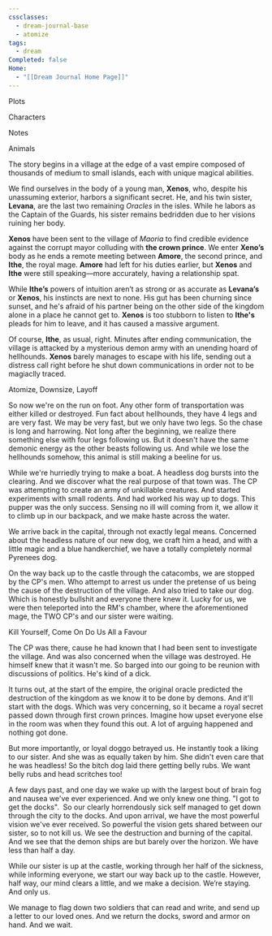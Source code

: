 ```yaml
---
cssclasses:
  - dream-journal-base
  - atomize
tags:
  - dream
Completed: false
Home:
  - "[[Dream Journal Home Page]]"
---
```

<div class="block-language-tabs">
		<div data-x-data="{ tab: 0 }">
			<div class="html-tabs">
				<div class="html-tab html-tab-active" data-x-bind:class="{ 'html-tab-active': tab == 0 }" data-x-on:click="tab = 0"> <p>Plots</p> </div>
				<div class="html-tab html-tab-not-first" data-x-bind:class="{ 'html-tab-active': tab == 1 }" data-x-on:click="tab = 1"> <p>Characters</p> </div>
				<div class="html-tab html-tab-not-first" data-x-bind:class="{ 'html-tab-active': tab == 2 }" data-x-on:click="tab = 2"> <p>Notes</p> </div>
			</div>
			<div class="html-tab-content">
				<div data-x-show="tab == 0" style="">
					<div class="wrapper grid">
						<div class="grid left">
							<div class="box">
								<div class="callout-title"> <div class="callout-title-inner"> Animals </div> </div>
								<p>The story begins in a village at the edge of a vast empire composed of thousands of medium to small islands, each with unique magical abilities.</p>
								<p>We find ourselves in the body of a young man, <b>Xenos</b>, who, despite his unassuming exterior, harbors a significant secret. He, and his twin sister, <b>Levana</b>, are the last two remaining <i>Oracles</i> in the isles. While he labors as the Captain of the Guards, his sister remains bedridden due to her visions ruining her body.</p>
								<p><b>Xenos</b> have been sent to the village of <i>Maoria</i> to find credible evidence against the corrupt mayor colluding with <b>the crown prince</b>. We enter <b>Xeno’s</b> body as he ends a remote meeting between <b>Amore</b>, the second prince, and <b>Ithe</b>, the royal mage. <b>Amore</b> had left for his duties earlier, but <b>Xenos</b> and <b>Ithe</b> were still speaking—more accurately, having a relationship spat.</p>
								<p>While <b>Ithe’s</b> powers of intuition aren’t as strong or as accurate as <b>Levana’s</b> or <b>Xenos</b>, his instincts are next to none. His gut has been churning since sunset, and he's afraid of his partner being on the other side of the kingdom alone in a place he cannot get to. <b>Xenos</b> is too stubborn to listen to <b>Ithe's</b> pleads for him to leave, and it has caused a massive argument.</p>
								<p>Of course, <b>Ithe</b>, as usual, right. Minutes after ending communication, the village is attacked by a mysterious demon army with an unending hoard of hellhounds. <b>Xenos</b> barely manages to escape with his life, sending out a distress call right before he shut down communications in order not to be magiaclly traced.</p>
							</div>
						</div>
						<div class="grid right">
							<div class="box">
								<div class="callout-title"> <div class="callout-title-inner"> Atomize, Downsize, Layoff </div> </div>
								<p>So now we're on the run on foot. Any other form of transportation was either killed or destroyed. Fun fact about hellhounds, they have 4 legs and are very fast. We may be very fast, but we only have two legs. So the chase is long and harrowing. Not long after the beginning, we realize there something else with four legs following us. But it doesn't have the same demonic energy as the other beasts following us. And while we lose the hellhounds somehow, this animal is still making a beeline for us.</p>
								<p>While we're hurriedly trying to make a boat. A headless dog bursts into the clearing. And we discover what the real purpose of that town was. The CP was attempting to create an army of unkillable creatures. And started experiments with small rodents. And had worked his way up to dogs. This pupper was the only success. Sensing no ill will coming from it, we allow it to climb up in our backpack, and we make haste across the water.</p>
								<p>We arrive back in the capital, through not exactly legal means. Concerned about the headless nature of our new dog, we craft him a head, and with a little magic and a blue handkerchief, we have a totally completely normal Pyrenees dog.</p>
								<p>On the way back up to the castle through the catacombs, we are stopped by the CP's men. Who attempt to arrest us under the pretense of us being the cause of the destruction of the village. And also tried to take our dog. Which is honestly bullshit and everyone there knew it. Lucky for us, we were then teleported into the RM's chamber, where the aforementioned mage, the TWO CP's and our sister were waiting.</p>
							</div>
							<div class="box">
								<div class="callout-title"> <div class="callout-title-inner">  Kill Yourself, Come On Do Us All a Favour  </div> </div>
								<p> The CP was there, cause he had known that I had been sent to investigate the village. And was also concerned when the village was destroyed. He himself knew that it wasn't me. So barged into our going to be reunion with discussions of politics. He's kind of a dick. </p>
								<p> It turns out, at the start of the empire, the original oracle predicted the destruction of the kingdom as we know it to be done by demons. And it'll start with the dogs. Which was very concerning, so it became a royal secret passed down through first crown princes. Imagine how upset everyone else in the room was when they found this out. A lot of arguing happened and nothing got done. </p>
								<p> But more importantly, or loyal doggo betrayed us. He instantly took a liking to our sister. And she was as equally taken by him. She didn't even care that he was headless! So the bitch dog laid there getting belly rubs. We want belly rubs and head scritches too!   </p>
								<p> A few days past, and one day we wake up with the largest bout of brain fog and nausea we've ever experienced. And we only knew one thing. "I got to get the docks".  So our clearly horrendously sick self managed to get down through the city to the docks. And upon arrival, we have the most powerful vision we've ever received. So powerful the vision gets shared between our sister, so to not kill us. We see the destruction and burning of the capital. And we see that the demon ships are but barely over the horizon. We have less than half a day. </p>
								<p> While our sister is up at the castle, working through her half of the sickness, while informing everyone, we start our way back up to the castle. However, half way, our mind clears a little, and we make a decision. We’re staying. And only us.   </p>
								<p> We manage to flag down two soldiers that can read and write, and send up a letter to our loved ones. And we return the docks, sword and armor on hand. And we wait. </p>
							</div>
						</div>
					</div>
				</div>
			</div>
			<div data-x-show="tab == 1" style="display: none;">
				<div class="wrapper grid">
					<div class="grid left">
						<div class="box char-note">
							<div class="callout-title"> <div class="callout-title-inner">xenos (he/him) </div> </div>
							<img alt="xenos.png" src="https://raw.githubusercontent.com/lunaria79/Jackalupes-Corner/main/01%20Dream%20Journal/Dreams/07%20Atomize/Images/xenos.jpg">
							 <p><b>Xenos</b> is the pride and joy of the capital city. Known as the "people's champion", he rose from the status of street orphan to that of the revered captain of the royal guard. His kindness won over the palace servants, and his strength, physical and mental, earned him the tutelage of the  former captain of the guard.</p>
							 <p>He spends his free time caring for his sister, causing mischeif with  the second prince<b>Amore</b>, and annoying his lover and <i>Royal Mage</i> <b>Ithe</b>.</p>
						</div>
						<div class="box char-note">
							<div class="callout-title"> <div class="callout-title-inner"> amore (he/him) </div> </div>
							<img alt="placeholder.png" src="https://raw.githubusercontent.com/lunaria79/Jackalupes-Corner/main/01%20Dream%20Journal/Dreams/07%20Atomize/Images/placeholder-1.png">
							<p>A less than serious young man, with a big heart. While known as the ""people's" prince", he does not believe that he is suited for the throne. He only fights for the inheritance due to his older brother's less than stellar treatment of those who were not nobles. </p>
						</div>
						<div class="box char-note">
							<div class="callout-title"> <div class="callout-title-inner">dameth</div> </div>
							<img alt="placeholder.png" src="https://raw.githubusercontent.com/lunaria79/Jackalupes-Corner/main/01%20Dream%20Journal/Dreams/07%20Atomize/Images/placeholder-1.png">
							<p>CP - (Crown Prince) An older version of SCP with black hair and frown lines.</p>
						</div>
					</div>
					<div class="grid right">
						<div class="box char-note">
							<div class="callout-title"> <div class="callout-title-inner">ithe (he/they) </div> </div>
							<img alt="starborn.png" src="https://raw.githubusercontent.com/lunaria79/Jackalupes-Corner/main/01%20Dream%20Journal/Dreams/07%20Atomize/Images/ithe.png">
							 <p><b>Ithe</b> is a <i>Starborn</i> that crash landed as a baby onto <I>Mire</I> after his matron star rejected him. He was taken in and raised by the previous <i>Royal Mage</i>, his <i>Starborn</i> status hidden from all.</p>
							 <p><i>Ithe</i> grew up alongside the rest of our motley crew, constantly being dragged into schemes "against" his will. Due to his solemn nature and smooth talking abilities, he navigated the boys ways out of many lashings.</p>
							 <p>As adults, he and the <b>Levana</b> are the most serious about their jobs, and it is a constant source of conflict with <b>Xenos</b>, due to him still wanting to goof off on the job.</p>
						</div>
						<div class="box char-note">
							<div class="callout-title"> <div class="callout-title-inner">Levana (she/her) </div> </div>
							<img alt="levana.png" src="https://raw.githubusercontent.com/lunaria79/Jackalupes-Corner/main/01%20Dream%20Journal/Dreams/07%20Atomize/Images/levana.jpg">
							 <p>Due to her visions impacting her more physically than her brother, <b>Levana</b> has always been a very sickly person. Due to this, the former king had her confined to her bed chambers where she could be well enough to be of use. Instead of just sitting around, when she was healthy she threw herself into research. <b>Xenos</b> and <b>Second Prince</b> would often sneak out of the castle to find books and trinkets of her request.</p>
							 <p>OS - (Oracle Saint) Zelda but with longer blonde hair and slightly softer features (we don't have to be identical, but we are twins)</p>
						</div>
					</div>
				</div>
			</div>
			<div data-x-show="tab == 2" style="display: none;">
				<div class="wrapper grid">
					<div class="grid left">
						<div class="box def-note">
							<div class="callout-title"> <div class="callout-title-inner"> note </div> </div>
							<p>Hello everyone, you might have noticed that I'm not in the castle. Today, as I'm sure you've heard from REDACTED that we've both received the prophecy of the destruction of the kingdom. But more importantly, I guess I should explain how I got down here. I woke up with the most devastating headache I've ever had. Now that I think about it, it was probably a migraine. I digress. All I knew was that I had to get down to the docks. Now I might have scared some of our citizens with the sluggish way I was walking. But it's a bit too late now. We have more pressing matters at hand. Which I'll get to in a minute.</p>
							<p>When I arrived at the docks, as soon as I set foot on wood planks it's made of, my mind was flung forward. And an influx of information greeted my third eye. The demons are just across the horizon. And their army has grown. Those killed by them are taking up as thralls. There are more hellhounds than ever before. This is not a battle that can be won. I strongly recommend we evacuate everyone, citizens and soldiers alike.</p>
							<p>This may come as a surprise to you, but I've decided to stay. My mind is clearing as these two excellent young fellows are writing. And it's my duty to protect this kingdom to my dying breath. Ergo, I'm staying and you can't convince me otherwise. So I am to write down my last words to you.</p>
							<p><b>REDACTED</b>: You have been one of my closest friends since childhood. And since then, I knew that you would make a much better king than that bitch of a brother. Growing up alongside of you was one of the happiest experiences in my life. From beating you in horse races, to beating to you in hunting competitions to beating you in finding love first, I have loved one upping you in every aspect in life. I jest. You're the closest thing to an older brother I have ever had. And for that I love and adore you. Please do not miss me when I'm gone. I'm going to haunt your ass, so we can continue pilfering the kitchens for the rest of our lives.</p>
							<p><b>REDACTED</b>: My beloved baby sister. I'm sorry for all of the pain I have caused you over the years. Physically and mentally. It seems to the very end I was unable to cure you of that damn curse. And for that, I will apologize for the rest of eternity. I know that I haven't said it enough growing up but I love you. Since the death of our parents, it's been you and me against the world, and I wouldn't have it any other way. Please forget anything mean I said during puberty, I didn't mean any of it. I was lashing out at the wrong person. It's something I'll never forgive myself for. As you continue on to be the last oracle living, I hope the rest of your prophecies be merry.</p>
							<p><b>REDACTED</b>: Hey love. I know you're probably mad at me. And you should be. Making this decision without your input. But I feel like it was important to do. I'm sorry that our last few conversations have been arguments due to my own pig headed behavior.  I'm sorry that I'm throwing a massive wrench in our plans for the future. You didn't ask for such an idiot of a boyfriend did you. I love you too the moons and back, and then some. May I forever last in your memory, as I speak your name as my final breath.</p>
						</div>
					</div>
					<div class="grid right">
						<div class="box def-note">
							<div class="callout-title"> <div class="callout-title-inner"> note </div> </div>
							<p>Imagine you're the RM. And the last conversation you had with your partner was telling him he needs to leave a dangerous situation and he ignored you. And you ended the communications on a sour note. And you're trying to go about your duties, keeping your mind off of worrying about him. Cause, you’re the great Royal Mage! You can't show sign of distress.  </p>
							<p>Now, as your looking down upon the tea gathering in the gardens from the tower. You see the SCP come hastily in, with a grim look on his face, and making a beeline for the OS. And they have quick conversation, and they both start heading towards your tower. So you check comms, and see the "HOLY FUCK SHIT EVERYTHING'S GOING WRONG" message. As well as the "connection lost" message. How would that make you feel?</p>
							<ol>
								<li>Vindictive that you were right all along.
								<li>Panicking. Cause where the fuck is your partner.
								<li>Angry. Where the fuck is my partner. I'm going to burn down a small unnecessary building.
								<li>Let's go the logic route. We're finding this fucker and I'm smacking the shit out of him.
							</ol>
						</div>
					</div>
				</div>
			</div>
		</div>
	</div>